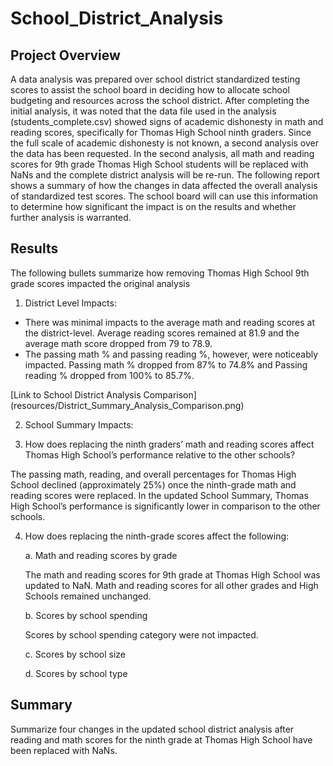 # School_District_Analysis

## Project Overview

A data analysis was prepared over school district standardized testing scores to assist the school board in deciding how to allocate school budgeting and resources across the school district. After completing the initial analysis, it was noted that the data file used in the analysis (students_complete.csv) showed signs of academic dishonesty in math and reading scores, specifically for Thomas High School ninth graders. Since the full scale of academic dishonesty is not known, a second analysis over the data has been requested. In the second analysis, all math and reading scores for 9th grade Thomas High School students will be replaced with NaNs and the complete district analysis will be re-run. The following report shows a summary of how the changes in data affected the overall analysis of standardized test scores. The school board will can use this information to determine how significant the impact is on the results and whether further analysis is warranted. 

## Results
The following bullets summarize how removing Thomas High School 9th grade scores impacted the original analysis

1. District Level Impacts:

- There was minimal impacts to the average math and reading scores at the district-level. Average reading scores remained at 81.9 and the average math score dropped from 79 to 78.9. 
- The passing math % and passing reading %, however, were noticeably impacted. Passing math % dropped from 87% to 74.8% and Passing reading % dropped from 100% to 85.7%.

[Link to School District Analysis Comparison] (resources/District_Summary_Analysis_Comparison.png)
  
2. School Summary Impacts:

3. How does replacing the ninth graders’ math and reading scores affect Thomas High School’s performance relative to the other schools?

The passing math, reading, and overall percentages for Thomas High School declined (approximately 25%) once the ninth-grade math and reading scores were replaced. In the updated School Summary, Thomas High School’s performance is significantly lower in comparison to the other schools.

4. How does replacing the ninth-grade scores affect the following:
  
    a. Math and reading scores by grade
    
    The math and reading scores for 9th grade at Thomas High School was updated to NaN. Math and reading scores for all other grades and High Schools  remained unchanged.

    b. Scores by school spending
    
    Scores by school spending category were not impacted.
  
    c. Scores by school size
    
  
    d. Scores by school type

## Summary
Summarize four changes in the updated school district analysis after reading and math scores for the ninth grade at Thomas High School have been replaced with NaNs.

